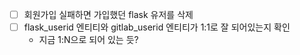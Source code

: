 * [ ] 회원가입 실패하면 가입했던 flask 유저를 삭제
* [ ] flask_userid 엔티티와 gitlab_userid 엔티티가 1:1로 잘 되어있는지 확인
  * 지금 1:N으로 되어 있는 듯?